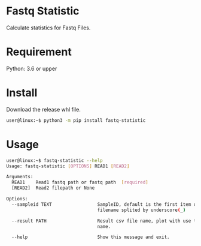 Fastq Statistic
===============
Calculate statistics for Fastq Files.  

# Requirement
Python: 3.6 or upper  

# Install
Download the release whl file.  

```bash
user@linux:~$ python3 -m pip install fastq-statistic
```

# Usage
```bash
user@linux:~$ fastq-statistic --help
Usage: fastq-statistic [OPTIONS] READ1 [READ2]

Arguments:
  READ1    Read1 fastq path or fastq path  [required]
  [READ2]  Read2 filepath or None

Options:
  --sampleid TEXT                 SampleID, default is the first item of
                                  filename splited by underscore(_)

  --result PATH                   Result csv file name, plot with use the same
                                  name.

  --help                          Show this message and exit.

```